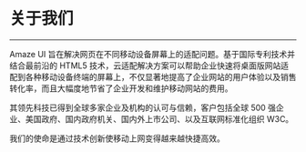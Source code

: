 # 关于我们
---

Amaze UI 旨在解决网页在不同移动设备屏幕上的适配问题。基于国际专利技术并结合最前沿的 HTML5 技术，云适配解决方案可以帮助企业快速将桌面版网站适配到各种移动设备终端的屏幕上，不仅显著地提高了企业网站的用户体验以及销售转化率，而且大幅度地节省了企业开发和维护移动网站的费用。


其领先科技已得到全球多家企业及机构的认可与信赖，客户包括全球 500 强企业、美国政府、国内政府机关、国内外上市公司、以及互联网标准化组织 W3C。


我们的使命是通过技术创新使移动上网变得越来越快捷高效。